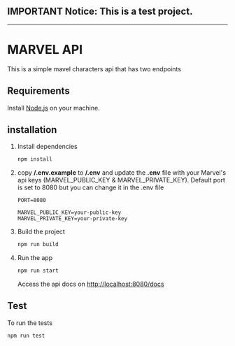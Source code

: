 ## IMPORTANT Notice: This is a test project. 
---
# MARVEL API

This is a simple mavel characters api that has two endpoints

## Requirements
Install [Node.js](https://nodejs.org/en/download/) on your machine.

## installation
1. Install dependencies
    ```bash
    npm install
    ```
   
2. copy **/.env.example** to **/.env** and update the **.env** file with your Marvel's api keys (MARVEL_PUBLIC_KEY & MARVEL_PRIVATE_KEY). Default port is set to 8080 but you can change it in the .env file
    ```
    PORT=8080

    MARVEL_PUBLIC_KEY=your-public-key
    MARVEL_PRIVATE_KEY=your-private-key
    ```

3. Build the project
   ```bash
   npm run build
   ```
   
4. Run the app
   ```bash
   npm run start
   ```

   Access the api docs on [http://localhost:8080/docs](http://localhost:8080/docs)


## Test
To run the tests
```bash
npm run test
```